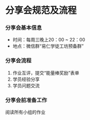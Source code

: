 # 分享会规范及流程

### 分享会基本信息
- 时间：每周三晚上20：00 ~ 22：00
- 地点：微信群“易仁学徒工坊预备群”

### 分享会流程
1. 作业互评，提交“能量棒奖励”表单
2. 学员经验分享
3. 学员问题交流
### 分享会前准备工作
阅读所有小组的作业
